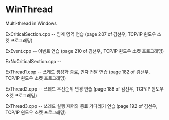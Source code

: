 # WinThread
Multi-thread in Windows

ExCriticalSection.cpp -- 임계 영역 연습 (page 207 of 김선우, TCP/IP 윈도우 소켓 프로그래밍)

ExEvent.cpp -- 이벤트 연습 (page 210 of 김선우, TCP/IP 윈도우 소켓 프로그래밍)

ExNoCriticalSection.cpp -- 

ExThread1.cpp -- 쓰레드 생성과 종료, 인자 전달 연습 (page 182 of 김선우, TCP/IP 윈도우 소켓 프로그래밍)

ExThread2.cpp -- 쓰레드 우선순위 변경 연습 (page 188 of 김선우, TCP/IP 윈도우 소켓 프로그래밍)

ExThread3.cpp -- 쓰레드 실행 제어와 종료 기다리기 연습 (page 192 of 김선우, TCP/IP 윈도우 소켓 프로그래밍)
